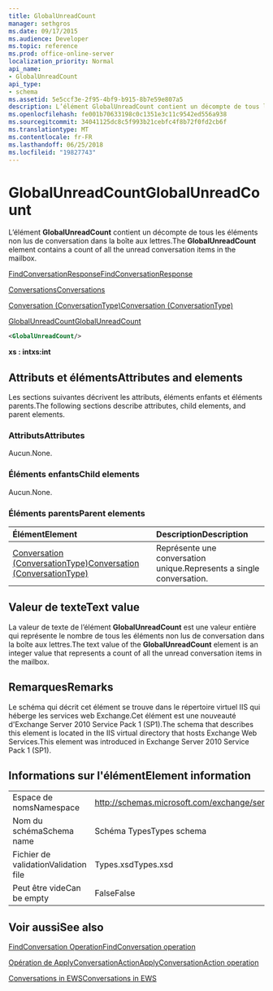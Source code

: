 ```yaml
---
title: GlobalUnreadCount
manager: sethgros
ms.date: 09/17/2015
ms.audience: Developer
ms.topic: reference
ms.prod: office-online-server
localization_priority: Normal
api_name:
- GlobalUnreadCount
api_type:
- schema
ms.assetid: 5e5ccf3e-2f95-4bf9-b915-8b7e59e807a5
description: L’élément GlobalUnreadCount contient un décompte de tous les éléments non lus de conversation dans la boîte aux lettres.
ms.openlocfilehash: fe001b70633198c0c1351e3c11c9542ed556a938
ms.sourcegitcommit: 34041125dc8c5f993b21cebfc4f8b72f0fd2cb6f
ms.translationtype: MT
ms.contentlocale: fr-FR
ms.lasthandoff: 06/25/2018
ms.locfileid: "19827743"
---
```

# <a name="globalunreadcount"></a><span data-ttu-id="a7980-103">GlobalUnreadCount</span><span class="sxs-lookup"><span data-stu-id="a7980-103">GlobalUnreadCount</span></span>

<span data-ttu-id="a7980-104">L’élément **GlobalUnreadCount** contient un décompte de tous les éléments non lus de conversation dans la boîte aux lettres.</span><span class="sxs-lookup"><span data-stu-id="a7980-104">The **GlobalUnreadCount** element contains a count of all the unread conversation items in the mailbox.</span></span> 
  
[<span data-ttu-id="a7980-105">FindConversationResponse</span><span class="sxs-lookup"><span data-stu-id="a7980-105">FindConversationResponse</span></span>](findconversationresponse.md)
  
[<span data-ttu-id="a7980-106">Conversations</span><span class="sxs-lookup"><span data-stu-id="a7980-106">Conversations</span></span>](conversations-ex15websvcsotherref.md)
  
[<span data-ttu-id="a7980-107">Conversation (ConversationType)</span><span class="sxs-lookup"><span data-stu-id="a7980-107">Conversation (ConversationType)</span></span>](conversation-conversationtype.md)
  
[<span data-ttu-id="a7980-108">GlobalUnreadCount</span><span class="sxs-lookup"><span data-stu-id="a7980-108">GlobalUnreadCount</span></span>](globalunreadcount.md)
  
```XML
<GlobalUnreadCount/>
```

 <span data-ttu-id="a7980-109">**xs : int**</span><span class="sxs-lookup"><span data-stu-id="a7980-109">**xs:int**</span></span>
## <a name="attributes-and-elements"></a><span data-ttu-id="a7980-110">Attributs et éléments</span><span class="sxs-lookup"><span data-stu-id="a7980-110">Attributes and elements</span></span>

<span data-ttu-id="a7980-111">Les sections suivantes décrivent les attributs, éléments enfants et éléments parents.</span><span class="sxs-lookup"><span data-stu-id="a7980-111">The following sections describe attributes, child elements, and parent elements.</span></span>
  
### <a name="attributes"></a><span data-ttu-id="a7980-112">Attributs</span><span class="sxs-lookup"><span data-stu-id="a7980-112">Attributes</span></span>

<span data-ttu-id="a7980-113">Aucun.</span><span class="sxs-lookup"><span data-stu-id="a7980-113">None.</span></span>
  
### <a name="child-elements"></a><span data-ttu-id="a7980-114">Éléments enfants</span><span class="sxs-lookup"><span data-stu-id="a7980-114">Child elements</span></span>

<span data-ttu-id="a7980-115">Aucun.</span><span class="sxs-lookup"><span data-stu-id="a7980-115">None.</span></span>
  
### <a name="parent-elements"></a><span data-ttu-id="a7980-116">Éléments parents</span><span class="sxs-lookup"><span data-stu-id="a7980-116">Parent elements</span></span>

|<span data-ttu-id="a7980-117">**Élément**</span><span class="sxs-lookup"><span data-stu-id="a7980-117">**Element**</span></span>|<span data-ttu-id="a7980-118">**Description**</span><span class="sxs-lookup"><span data-stu-id="a7980-118">**Description**</span></span>|
|:-----|:-----|
|[<span data-ttu-id="a7980-119">Conversation (ConversationType)</span><span class="sxs-lookup"><span data-stu-id="a7980-119">Conversation (ConversationType)</span></span>](conversation-conversationtype.md) <br/> |<span data-ttu-id="a7980-120">Représente une conversation unique.</span><span class="sxs-lookup"><span data-stu-id="a7980-120">Represents a single conversation.</span></span>  <br/> |
   
## <a name="text-value"></a><span data-ttu-id="a7980-121">Valeur de texte</span><span class="sxs-lookup"><span data-stu-id="a7980-121">Text value</span></span>

<span data-ttu-id="a7980-122">La valeur de texte de l’élément **GlobalUnreadCount** est une valeur entière qui représente le nombre de tous les éléments non lus de conversation dans la boîte aux lettres.</span><span class="sxs-lookup"><span data-stu-id="a7980-122">The text value of the **GlobalUnreadCount** element is an integer value that represents a count of all the unread conversation items in the mailbox.</span></span> 
  
## <a name="remarks"></a><span data-ttu-id="a7980-123">Remarques</span><span class="sxs-lookup"><span data-stu-id="a7980-123">Remarks</span></span>

<span data-ttu-id="a7980-124">Le schéma qui décrit cet élément se trouve dans le répertoire virtuel IIS qui héberge les services web Exchange.Cet élément est une nouveauté d'Exchange Server 2010 Service Pack 1 (SP1).</span><span class="sxs-lookup"><span data-stu-id="a7980-124">The schema that describes this element is located in the IIS virtual directory that hosts Exchange Web Services.This element was introduced in Exchange Server 2010 Service Pack 1 (SP1).</span></span>
  
## <a name="element-information"></a><span data-ttu-id="a7980-125">Informations sur l'élément</span><span class="sxs-lookup"><span data-stu-id="a7980-125">Element information</span></span>

|||
|:-----|:-----|
|<span data-ttu-id="a7980-126">Espace de noms</span><span class="sxs-lookup"><span data-stu-id="a7980-126">Namespace</span></span>  <br/> |http://schemas.microsoft.com/exchange/services/2006/types  <br/> |
|<span data-ttu-id="a7980-127">Nom du schéma</span><span class="sxs-lookup"><span data-stu-id="a7980-127">Schema name</span></span>  <br/> |<span data-ttu-id="a7980-128">Schéma Types</span><span class="sxs-lookup"><span data-stu-id="a7980-128">Types schema</span></span>  <br/> |
|<span data-ttu-id="a7980-129">Fichier de validation</span><span class="sxs-lookup"><span data-stu-id="a7980-129">Validation file</span></span>  <br/> |<span data-ttu-id="a7980-130">Types.xsd</span><span class="sxs-lookup"><span data-stu-id="a7980-130">Types.xsd</span></span>  <br/> |
|<span data-ttu-id="a7980-131">Peut être vide</span><span class="sxs-lookup"><span data-stu-id="a7980-131">Can be empty</span></span>  <br/> |<span data-ttu-id="a7980-132">False</span><span class="sxs-lookup"><span data-stu-id="a7980-132">False</span></span>  <br/> |
   
## <a name="see-also"></a><span data-ttu-id="a7980-133">Voir aussi</span><span class="sxs-lookup"><span data-stu-id="a7980-133">See also</span></span>



[<span data-ttu-id="a7980-134">FindConversation Operation</span><span class="sxs-lookup"><span data-stu-id="a7980-134">FindConversation operation</span></span>](findconversation-operation.md)
  
[<span data-ttu-id="a7980-135">Opération de ApplyConversationAction</span><span class="sxs-lookup"><span data-stu-id="a7980-135">ApplyConversationAction operation</span></span>](applyconversationaction-operation.md)


[<span data-ttu-id="a7980-136">Conversations in EWS</span><span class="sxs-lookup"><span data-stu-id="a7980-136">Conversations in EWS</span></span>](http://msdn.microsoft.com/library/91e64629-db6c-4c94-9dcb-d386232e8467%28Office.15%29.aspx)

